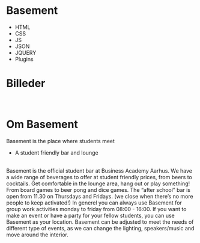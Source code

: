 # Basement
- HTML
- CSS
- JS
- JSON
- JQUERY
- Plugins

# Billeder
<img src="https://scontent-ams4-1.xx.fbcdn.net/v/t1.0-9/56913307_1513126018817323_729299607367974912_o.jpg?_nc_cat=111&_nc_sid=8024bb&_nc_ohc=7LWYIRrnTE0AX_4swqA&_nc_ht=scontent-ams4-1.xx&oh=008fa94df73ec4da9dc252607c3a9174&oe=5E94EE6F" alt=""/>
<img src="https://scontent-amt2-1.xx.fbcdn.net/v/t1.0-9/50894853_1460148280781764_9198778573081542656_o.jpg?_nc_cat=105&_nc_sid=110474&_nc_ohc=KMMUjuvBAnUAX8M_GHN&_nc_ht=scontent-amt2-1.xx&oh=b4cdeb445110a9518693694250736a42&oe=5E97E63C" alt=""/>
<img src="https://scontent-ams4-1.xx.fbcdn.net/v/t1.0-9/41946311_1364877863642140_4700983598306557952_o.jpg?_nc_cat=110&_nc_sid=8024bb&_nc_ohc=sQ2NMmS4gy4AX-uum9x&_nc_ht=scontent-ams4-1.xx&oh=4839cacf4c4bd0d7a4ce97ff72f96904&oe=5E95B43D" alt=""/>
<img src="https://scontent-amt2-1.xx.fbcdn.net/v/t1.0-9/30443353_1231518406978087_8683806973474373632_o.jpg?_nc_cat=104&_nc_sid=8024bb&_nc_ohc=pK0Csk6iW6AAX_QNH7X&_nc_ht=scontent-amt2-1.xx&oh=1f8d56b6c9d71b127ea6ef0893b52bf5&oe=5E96B029" alt=""/>
<img src="https://scontent-ams4-1.xx.fbcdn.net/v/t31.0-8/28337218_1203536256442969_1980590550695860456_o.jpg?_nc_cat=110&_nc_sid=e007fa&_nc_ohc=2RDL4VnEJY4AX-By_VZ&_nc_ht=scontent-ams4-1.xx&oh=a8ecf25f18288b0caa3657b7371cc132&oe=5E97EDAD" alt=""/>

# Om Basement
Basement is the place where students meet
- A student friendly bar and lounge
<br>
Basement is the official student bar at Business Academy Aarhus. We have a wide range of beverages to offer at student friendly prices, from beers to cocktails. Get comfortable in the lounge area, hang out or play something! From board games to beer pong and dice games. The “after school” bar is open from 11.30 on Thursdays and Fridays. (we close when there’s no more people to keep activated!)  
In generel you can always use Basement for group work activities monday to friday from 08:00 - 16:00. 
If you want to make an event or have a party for your fellow students, you can use Basement as your location. Basement can be adjusted to meet the needs of different type of events, as we can change the lighting, speakers/music and move around the interior.
